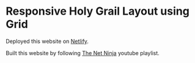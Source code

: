 # Responsive Holy Grail Layout using Grid

Deployed this website on [Netlify](https://responsive-holy-grail-layout.netlify.app/).

Built this website by following [The Net Ninja](https://youtu.be/cJvMbQq0MIQ) youtube playlist.